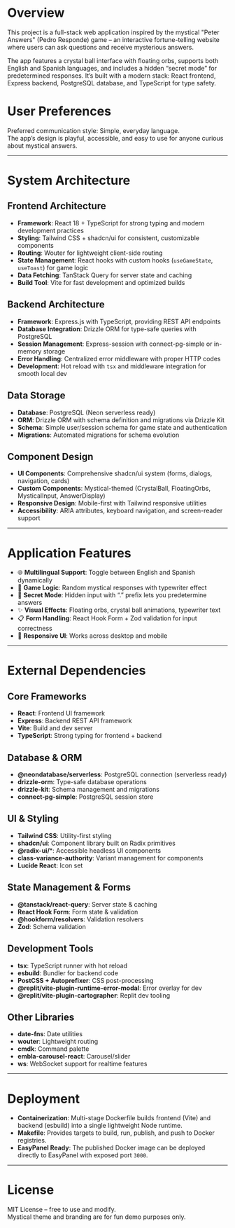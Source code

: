 # Overview

This project is a full-stack web application inspired by the mystical "Peter Answers" (Pedro Responde) game – an interactive fortune-telling website where users can ask questions and receive mysterious answers.  

The app features a crystal ball interface with floating orbs, supports both English and Spanish languages, and includes a hidden “secret mode” for predetermined responses. It’s built with a modern stack: React frontend, Express backend, PostgreSQL database, and TypeScript for type safety.

# User Preferences

Preferred communication style: Simple, everyday language.  
The app’s design is playful, accessible, and easy to use for anyone curious about mystical answers.

---

# System Architecture

## Frontend Architecture
- **Framework**: React 18 + TypeScript for strong typing and modern development practices
- **Styling**: Tailwind CSS + shadcn/ui for consistent, customizable components
- **Routing**: Wouter for lightweight client-side routing
- **State Management**: React hooks with custom hooks (`useGameState`, `useToast`) for game logic
- **Data Fetching**: TanStack Query for server state and caching
- **Build Tool**: Vite for fast development and optimized builds

## Backend Architecture
- **Framework**: Express.js with TypeScript, providing REST API endpoints
- **Database Integration**: Drizzle ORM for type-safe queries with PostgreSQL
- **Session Management**: Express-session with connect-pg-simple or in-memory storage
- **Error Handling**: Centralized error middleware with proper HTTP codes
- **Development**: Hot reload with `tsx` and middleware integration for smooth local dev

## Data Storage
- **Database**: PostgreSQL (Neon serverless ready)
- **ORM**: Drizzle ORM with schema definition and migrations via Drizzle Kit
- **Schema**: Simple user/session schema for game state and authentication
- **Migrations**: Automated migrations for schema evolution

## Component Design
- **UI Components**: Comprehensive shadcn/ui system (forms, dialogs, navigation, cards)
- **Custom Components**: Mystical-themed (CrystalBall, FloatingOrbs, MysticalInput, AnswerDisplay)
- **Responsive Design**: Mobile-first with Tailwind responsive utilities
- **Accessibility**: ARIA attributes, keyboard navigation, and screen-reader support

---

# Application Features

- 🌐 **Multilingual Support**: Toggle between English and Spanish dynamically  
- 🔮 **Game Logic**: Random mystical responses with typewriter effect  
- 👻 **Secret Mode**: Hidden input with “.” prefix lets you predetermine answers  
- ✨ **Visual Effects**: Floating orbs, crystal ball animations, typewriter text  
- 📋 **Form Handling**: React Hook Form + Zod validation for input correctness  
- 📱 **Responsive UI**: Works across desktop and mobile  

---

# External Dependencies

## Core Frameworks
- **React**: Frontend UI framework
- **Express**: Backend REST API framework
- **Vite**: Build and dev server
- **TypeScript**: Strong typing for frontend + backend

## Database & ORM
- **@neondatabase/serverless**: PostgreSQL connection (serverless ready)
- **drizzle-orm**: Type-safe database operations
- **drizzle-kit**: Schema management and migrations
- **connect-pg-simple**: PostgreSQL session store

## UI & Styling
- **Tailwind CSS**: Utility-first styling
- **shadcn/ui**: Component library built on Radix primitives
- **@radix-ui/***: Accessible headless UI components
- **class-variance-authority**: Variant management for components
- **Lucide React**: Icon set

## State Management & Forms
- **@tanstack/react-query**: Server state & caching
- **React Hook Form**: Form state & validation
- **@hookform/resolvers**: Validation resolvers
- **Zod**: Schema validation

## Development Tools
- **tsx**: TypeScript runner with hot reload
- **esbuild**: Bundler for backend code
- **PostCSS + Autoprefixer**: CSS post-processing
- **@replit/vite-plugin-runtime-error-modal**: Error overlay for dev
- **@replit/vite-plugin-cartographer**: Replit dev tooling

## Other Libraries
- **date-fns**: Date utilities
- **wouter**: Lightweight routing
- **cmdk**: Command palette
- **embla-carousel-react**: Carousel/slider
- **ws**: WebSocket support for realtime features

---

# Deployment

- **Containerization**: Multi-stage Dockerfile builds frontend (Vite) and backend (esbuild) into a single lightweight Node runtime.
- **Makefile**: Provides targets to build, run, publish, and push to Docker registries.
- **EasyPanel Ready**: The published Docker image can be deployed directly to EasyPanel with exposed port `3000`.

---

# License

MIT License – free to use and modify.  
Mystical theme and branding are for fun demo purposes only.
